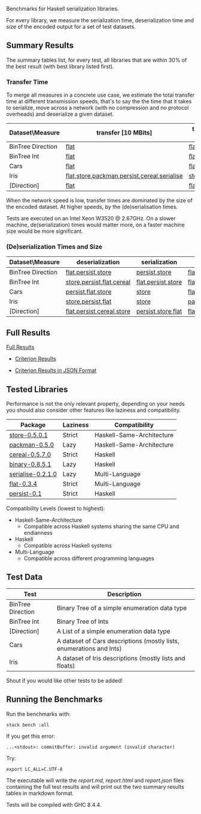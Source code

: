 Benchmarks for Haskell serialization libraries.

For every library, we measure the serialization time, deserialization time and size of the encoded output for a set of test datasets.

## Summary Results

The summary tables list, for every test, all libraries that are within 30% of the best result (with best library listed first).

### Transfer Time

To merge all measures in a concrete use case, we estimate the total transfer time at different transmission speeds, that's to say the the time that it takes to serialize, move across a network (with no compression and no protocol overheads) and deserialize a given dataset.

|Dataset\Measure|transfer [10 MBits]|transfer [100 MBits]|transfer [1000 MBits]|
| ---| ---| ---| ---|              
|BinTree Direction|[flat](https://hackage.haskell.org/package/flat)|[flat](https://hackage.haskell.org/package/flat)|[flat](https://hackage.haskell.org/package/flat),[persist](https://hackage.haskell.org/package/persist),[store](https://hackage.haskell.org/package/store)|
|BinTree Int|[flat](https://hackage.haskell.org/package/flat)|[flat](https://hackage.haskell.org/package/flat)|[flat](https://hackage.haskell.org/package/flat),[store](https://hackage.haskell.org/package/store),[persist](https://hackage.haskell.org/package/persist)|
|Cars|[flat](https://hackage.haskell.org/package/flat)|[flat](https://hackage.haskell.org/package/flat)|[flat](https://hackage.haskell.org/package/flat),[store](https://hackage.haskell.org/package/store),[persist](https://hackage.haskell.org/package/persist)|
|Iris|[flat](https://hackage.haskell.org/package/flat),[store](https://hackage.haskell.org/package/store),[packman](https://hackage.haskell.org/package/packman),[persist](https://hackage.haskell.org/package/persist),[cereal](https://hackage.haskell.org/package/cereal),[serialise](https://hackage.haskell.org/package/serialise)|[store](https://hackage.haskell.org/package/store),[flat](https://hackage.haskell.org/package/flat),[persist](https://hackage.haskell.org/package/persist)|[store](https://hackage.haskell.org/package/store),[flat](https://hackage.haskell.org/package/flat)|
|[Direction]|[flat](https://hackage.haskell.org/package/flat)|[flat](https://hackage.haskell.org/package/flat),[persist](https://hackage.haskell.org/package/persist)|[flat](https://hackage.haskell.org/package/flat),[persist](https://hackage.haskell.org/package/persist),[store](https://hackage.haskell.org/package/store)|

When the network speed is low, transfer times are dominated by the size of the encoded dataset. At higher speeds, by the (de)serialisation times.

Tests are executed on an Intel Xeon W3520 @ 2.67GHz. On a slower machine, de(serialization) times would matter more, on a faster machine size would be more significant.

### (De)serialization Times and Size

|Dataset\Measure|deserialization|serialization|size|
| ---| ---| ---| ---|              
|BinTree Direction|[flat](https://hackage.haskell.org/package/flat),[persist](https://hackage.haskell.org/package/persist),[store](https://hackage.haskell.org/package/store)|[persist](https://hackage.haskell.org/package/persist),[store](https://hackage.haskell.org/package/store)|[flat](https://hackage.haskell.org/package/flat)|
|BinTree Int|[store](https://hackage.haskell.org/package/store),[persist](https://hackage.haskell.org/package/persist),[flat](https://hackage.haskell.org/package/flat),[cereal](https://hackage.haskell.org/package/cereal)|[flat](https://hackage.haskell.org/package/flat),[persist](https://hackage.haskell.org/package/persist),[store](https://hackage.haskell.org/package/store)|[flat](https://hackage.haskell.org/package/flat)|
|Cars|[persist](https://hackage.haskell.org/package/persist),[flat](https://hackage.haskell.org/package/flat),[store](https://hackage.haskell.org/package/store)|[store](https://hackage.haskell.org/package/store)|[flat](https://hackage.haskell.org/package/flat)|
|Iris|[store](https://hackage.haskell.org/package/store),[persist](https://hackage.haskell.org/package/persist),[flat](https://hackage.haskell.org/package/flat)|[store](https://hackage.haskell.org/package/store)|[packman](https://hackage.haskell.org/package/packman),[flat](https://hackage.haskell.org/package/flat),[cereal](https://hackage.haskell.org/package/cereal),[persist](https://hackage.haskell.org/package/persist),[store](https://hackage.haskell.org/package/store),[serialise](https://hackage.haskell.org/package/serialise)|
|[Direction]|[flat](https://hackage.haskell.org/package/flat),[persist](https://hackage.haskell.org/package/persist),[cereal](https://hackage.haskell.org/package/cereal),[store](https://hackage.haskell.org/package/store)|[persist](https://hackage.haskell.org/package/persist),[store](https://hackage.haskell.org/package/store),[flat](https://hackage.haskell.org/package/flat)|[flat](https://hackage.haskell.org/package/flat)|


## Full Results

[Full Results](report.md)

* [Criterion Results](https://rawgit.com/codedownio/serialization/master/report.html)

* [Criterion Results in JSON Format](https://raw.githubusercontent.com/codedownio/serialization/master/report.json)

## Tested Libraries

Performance is not the only relevant property, depending on your needs you should also consider other features like laziness and compatibility.

| Package                                                            | Laziness | Compatibility             |
| ---                                                                | ---      | ---                       |
| [store-0.5.0.1](https://hackage.haskell.org/package/store)         | Strict   | Haskell-Same-Architecture |
| [packman-0.5.0](http://hackage.haskell.org/package/packman)        | Lazy     | Haskell-Same-Architecture |
| [cereal-0.5.7.0](http://hackage.haskell.org/package/cereal)        | Strict   | Haskell                   |
| [binary-0.8.5.1](http://hackage.haskell.org/package/binary)        | Lazy     | Haskell                   |
| [serialise-0.2.1.0](https://hackage.haskell.org/package/serialise) | Lazy     | Multi-Language            |
| [flat-0.3.4](https://hackage.haskell.org/package/flat)             | Strict   | Multi-Language            |
| [persist-0.1](https://hackage.haskell.org/package/persist)         | Strict   | Haskell            |

Compatibility Levels (lowest to highest):
* Haskell-Same-Architecture
  - Compatible across Haskell systems sharing the same CPU and endianness
* Haskell
  - Compatible across Haskell systems
* Multi-Language
  - Compatible across different programming languages

## Test Data

| Test              | Description                                                          |
| ---               | ---                                                                  |
| BinTree Direction | Binary Tree of a simple enumeration data type                        |
| BinTree Int       | Binary Tree of Ints                                                  |
| [Direction]       | A List of a simple enumeration data type                             |
| Cars              | A dataset of Cars descriptions (mostly lists, enumerations and Ints) |
| Iris              | A dataset of Iris descriptions (mostly lists and floats)             |

Shout if you would like other tests to be added!

## Running the Benchmarks

Run the benchmarks with:

`stack bench :all`

If you get this error:

`...<stdout>: commitBuffer: invalid argument (invalid character)`

Try:

`export LC_ALL=C.UTF-8`

The executable will write the *report.md*, *report.html* and *report.json* files containing the full test results and will print out the two summary results tables in markdown format.

Tests will be compiled with GHC 8.4.4.

